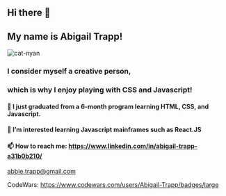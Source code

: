 ## Hi there 👋 
## My name is Abigail Trapp!
![cat-nyan](https://user-images.githubusercontent.com/79931224/131932759-70456940-1eb0-4dbd-a8b1-d54a27026efa.gif)
### I consider myself a creative person, 
### which is why I enjoy playing with CSS and Javascript!
 #### 🔭 I just graduated from a 6-month program learning HTML, CSS, and Javascript.
 #### 🌱 I’m interested learning Javascript mainframes such as React.JS
 #### 📫 How to reach me: https://www.linkedin.com/in/abigail-trapp-a31b0b210/
 abbie.trapp@gmail.com


CodeWars: https://www.codewars.com/users/Abigail-Trapp/badges/large
